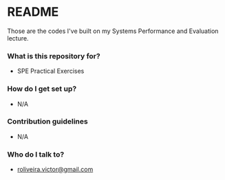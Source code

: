 # README #

Those are the codes I've built on my Systems Performance and Evaluation lecture.

### What is this repository for? ###

* SPE Practical Exercises

### How do I get set up? ###

* N/A

### Contribution guidelines ###

* N/A

### Who do I talk to? ###

* roliveira.victor@gmail.com